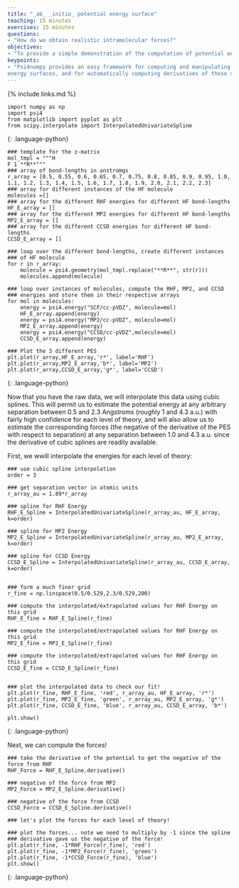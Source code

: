 ```yaml
---
title: "_ab_ _initio_ potential energy surface"
teaching: 15 minutes
exercises: 15 minutes
questions:
- "How do we obtain realistic intramolecular forces?"
objectives:
- "To provide a simple demonstration of the computation of potential energy surfaces for a diatomic molecule and subsequent determination of intramolecular forces."
keypoints:
- "Psi4numpy provides an easy framework for computing and manipulating quantum chemical properties, including molecular energies required for potential energy surfaces.  Scipy's interpolation libraries can facilitate the fitting of potential
energy surfaces, and for automatically computing derivatives of these surfaces to obtain intramolecular forces."
---
```


{% include links.md %}

``` 
import numpy as np
import psi4
from matplotlib import pyplot as plt
from scipy.interpolate import InterpolatedUnivariateSpline
```
{: .language-python}

``` 
### template for the z-matrix
mol_tmpl = """H
F 1 **R**"""
### array of bond-lengths in anstromgs
r_array = [0.5, 0.55, 0.6, 0.65, 0.7, 0.75, 0.8, 0.85, 0.9, 0.95, 1.0, 1.1, 1.2, 1.3, 1.4, 1.5, 1.6, 1.7, 1.8, 1.9, 2.0, 2.1, 2.2, 2.3]
### array for different instances of the HF molecule
molecules =[]
### array for the different RHF energies for different HF bond-lengths
HF_E_array = []
### array for the different MP2 energies for different HF bond-lengths
MP2_E_array = []
### array for the different CCSD energies for different HF bond-lengths
CCSD_E_array = []

### loop over the different bond-lengths, create different instances
### of HF molecule
for r in r_array:
    molecule = psi4.geometry(mol_tmpl.replace("**R**", str(r)))
    molecules.append(molecule)
    
### loop over instances of molecules, compute the RHF, MP2, and CCSD
### energies and store them in their respective arrays
for mol in molecules:
    energy = psi4.energy("SCF/cc-pVDZ", molecule=mol)
    HF_E_array.append(energy)
    energy = psi4.energy("MP2/cc-pVDZ", molecule=mol)
    MP2_E_array.append(energy)
    energy = psi4.energy("CCSD/cc-pVDZ",molecule=mol)
    CCSD_E_array.append(energy)

### Plot the 3 different PES
plt.plot(r_array,HF_E_array,'r*', label='RHF')
plt.plot(r_array,MP2_E_array,'b*', label='MP2')
plt.plot(r_array,CCSD_E_array,'g*', label='CCSD')
```
{: .language-python}

Now that you have the raw data, we will interpolate this data using cubic splines.  This will permit us to 
estimate the potential energy at any arbitrary separation between 0.5 and 2.3 Angstroms (roughly 
1 and 4.3 a.u.) with fairly high confidence for each level of theory, and will also allow us to estimate the corresponding
forces 
(the negative of the derivative of the PES with respect to separation)
at any separation between 1.0 and 4.3 a.u. since the derivative of cubic splines are readily available.

First, we wwill interpolate the energies for each level of theory:

``` 
### use cubic spline interpolation
order = 3

### get separation vector in atomic units
r_array_au = 1.89*r_array 

### spline for RHF Energy
RHF_E_Spline = InterpolatedUnivariateSpline(r_array_au, HF_E_array, k=order)

### spline for MP2 Energy
MP2_E_Spline = InterpolatedUnivariateSpline(r_array_au, MP2_E_array, k=order)

### spline for CCSD Energy
CCSD_E_Spline = InterpolatedUnivariateSpline(r_array_au, CCSD_E_array, k=order)


### form a much finer grid
r_fine = np.linspace(0.5/0.529,2.3/0.529,200)

### compute the interpolated/extrapolated values for RHF Energy on this grid
RHF_E_fine = RHF_E_Spline(r_fine)

### compute the interpolated/extrapolated values for RHF Energy on this grid
MP2_E_fine = MP2_E_Spline(r_fine)

### compute the interpolated/extrapolated values for RHF Energy on this grid
CCSD_E_fine = CCSD_E_Spline(r_fine)


### plot the interpolated data to check our fit!
plt.plot(r_fine, RHF_E_fine, 'red', r_array_au, HF_E_array, 'r*')
plt.plot(r_fine, MP2_E_fine, 'green', r_array_au, MP2_E_array, 'g*')
plt.plot(r_fine, CCSD_E_fine, 'blue', r_array_au, CCSD_E_array, 'b*')

plt.show()
```
{: .language-python}

Next, we can compute the forces!

```
### take the derivative of the potential to get the negative of the force from RHF
RHF_Force = RHF_E_Spline.derivative() 

### negative of the force from MP2
MP2_Force = MP2_E_Spline.derivative()

### negative of the force from CCSD
CCSD_Force = CCSD_E_Spline.derivative()

### let's plot the forces for each level of theory!

### plot the forces... note we need to multiply by -1 since the spline
### derivative gave us the negative of the force!
plt.plot(r_fine, -1*RHF_Force(r_fine), 'red')
plt.plot(r_fine, -1*MP2_Force(r_fine), 'green')
plt.plot(r_fine, -1*CCSD_Force(r_fine), 'blue')
plt.show()
```
{: .language-python}
